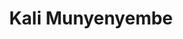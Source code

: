 ---
title: 'Kali Munyenyembe'
draft: false
image: 'kali.png'
jobtitle: 'Account Manager'
promoted: false
weight: 113
---